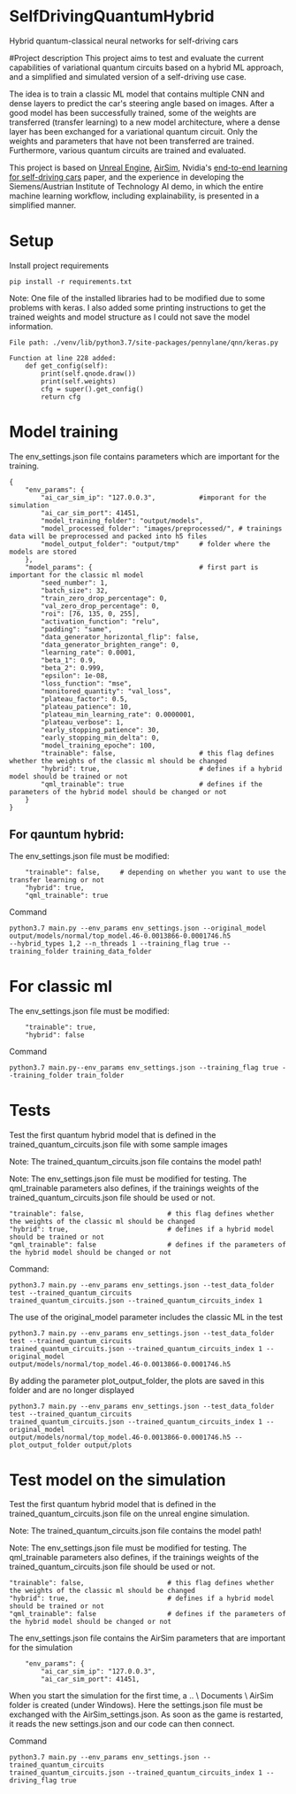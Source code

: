 # SelfDrivingQuantumHybrid
Hybrid quantum-classical neural networks for self-driving cars

#Project description
This project aims to test and evaluate the current capabilities of variational quantum circuits based
on a hybrid ML approach, and a simplified and simulated version of a self-driving use case.

The idea is to train a classic ML model that contains multiple CNN and dense layers to predict the 
car's steering angle based on images. After a good model has been successfully trained, some of the 
weights are transferred (transfer learning) to a new model architecture, where a dense layer has 
been exchanged for a variational quantum circuit. Only the weights and parameters that have not 
been transferred are trained. Furthermore, various quantum circuits are trained and evaluated.


This project is based on [Unreal Engine](https://www.unrealengine.com/en-US/), [AirSim](https://microsoft.github.io/AirSim/), 
Nvidia's [end-to-end learning for self-driving cars](https://images.nvidia.com/content/tegra/automotive/images/2016/solutions/pdf/end-to-end-dl-using-px.pdf)
paper, and the experience in developing the Siemens/Austrian Institute of Technology AI demo, in which the entire machine learning 
workflow, including explainability, is presented in a simplified manner.

# Setup
Install project requirements
```
pip install -r requirements.txt
```
Note: One file of the installed libraries had to be modified due to some problems with keras. I also added some 
printing instructions to get the trained weights and model structure as I could not save the model information. 
```
File path: ./venv/lib/python3.7/site-packages/pennylane/qnn/keras.py

Function at line 228 added:
    def get_config(self):
        print(self.qnode.draw())
        print(self.weights)
        cfg = super().get_config()
        return cfg
```


# Model training
The env_settings.json file contains parameters which are important for the training.
```
{
    "env_params": {
        "ai_car_sim_ip": "127.0.0.3",           #imporant for the simulation
        "ai_car_sim_port": 41451,
        "model_training_folder": "output/models",
        "model_processed_folder": "images/preprocessed/", # trainings data will be preprocessed and packed into h5 files
        "model_output_folder": "output/tmp"     # folder where the models are stored
    },
    "model_params": {                           # first part is important for the classic ml model
        "seed_number": 1,
        "batch_size": 32,
        "train_zero_drop_percentage": 0,
        "val_zero_drop_percentage": 0,
        "roi": [76, 135, 0, 255],
        "activation_function": "relu",
        "padding": "same",
        "data_generator_horizontal_flip": false,
        "data_generator_brighten_range": 0,
        "learning_rate": 0.0001,
        "beta_1": 0.9,
        "beta_2": 0.999,
        "epsilon": 1e-08,
        "loss_function": "mse",
        "monitored_quantity": "val_loss",
        "plateau_factor": 0.5,
        "plateau_patience": 10,
        "plateau_min_learning_rate": 0.0000001,
        "plateau_verbose": 1,
        "early_stopping_patience": 30,
        "early_stopping_min_delta": 0,
        "model_training_epoche": 100,
        "trainable": false,                     # this flag defines whether the weights of the classic ml should be changed  
        "hybrid": true,                         # defines if a hybrid model should be trained or not
        "qml_trainable": true                   # defines if the parameters of the hybrid model should be changed or not
    }
}
```

## For qauntum hybrid:
The env_settings.json file must be modified:
```
    "trainable": false,     # depending on whether you want to use the transfer learning or not 
    "hybrid": true,
    "qml_trainable": true
```
Command
```
python3.7 main.py --env_params env_settings.json --original_model output/models/normal/top_model.46-0.0013866-0.0001746.h5 
--hybrid_types 1,2 --n_threads 1 --training_flag true --training_folder training_data_folder
```

# For classic ml

The env_settings.json file must be modified:
```
    "trainable": true,
    "hybrid": false
```
Command
```
python3.7 main.py--env_params env_settings.json --training_flag true --training_folder train_folder
```


# Tests
Test the first quantum hybrid model that is defined in the trained_quantum_circuits.json file with some sample images 

Note: The trained_quantum_circuits.json file contains the model path!

Note: The env_settings.json file must be modified for testing. 
The qml_trainable parameters also defines, if the trainings weights of the trained_quantum_circuits.json file should be used or not.
```
"trainable": false,                     # this flag defines whether the weights of the classic ml should be changed  
"hybrid": true,                         # defines if a hybrid model should be trained or not
"qml_trainable": false                  # defines if the parameters of the hybrid model should be changed or not
```

Command:
```
python3.7 main.py --env_params env_settings.json --test_data_folder test --trained_quantum_circuits 
trained_quantum_circuits.json --trained_quantum_circuits_index 1
```
The use of the original_model parameter includes the classic ML in the test 
```
python3.7 main.py --env_params env_settings.json --test_data_folder test --trained_quantum_circuits 
trained_quantum_circuits.json --trained_quantum_circuits_index 1 --original_model 
output/models/normal/top_model.46-0.0013866-0.0001746.h5 
```
By adding the parameter plot_output_folder, the plots are saved in this folder and are no longer displayed 
```
python3.7 main.py --env_params env_settings.json --test_data_folder test --trained_quantum_circuits 
trained_quantum_circuits.json --trained_quantum_circuits_index 1 --original_model 
output/models/normal/top_model.46-0.0013866-0.0001746.h5 --plot_output_folder output/plots
```

# Test model on the simulation
Test the first quantum hybrid model that is defined in the trained_quantum_circuits.json file on the unreal engine simulation. 

Note: The trained_quantum_circuits.json file contains the model path!

Note: The env_settings.json file must be modified for testing. 
The qml_trainable parameters also defines, if the trainings weights of the trained_quantum_circuits.json file should be used or not.
```
"trainable": false,                     # this flag defines whether the weights of the classic ml should be changed  
"hybrid": true,                         # defines if a hybrid model should be trained or not
"qml_trainable": false                  # defines if the parameters of the hybrid model should be changed or not
```
The env_settings.json file contains the AirSim parameters that are important for the simulation
```
    "env_params": {
        "ai_car_sim_ip": "127.0.0.3",
        "ai_car_sim_port": 41451,
```
When you start the simulation for the first time, a .. \\ Documents \\ AirSim folder is created (under Windows). 
Here the settings.json file must be exchanged with the AirSim_settings.json. As soon as the game is restarted, 
it reads the new settings.json and our code can then connect. 

Command
```
python3.7 main.py --env_params env_settings.json --trained_quantum_circuits 
trained_quantum_circuits.json --trained_quantum_circuits_index 1 --driving_flag true
```
